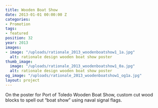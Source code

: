 ```yaml
---
title: Wooden Boat Show
date: 2013-01-01 00:00:00 Z
categories:
- Promotion
tags:
- featured
position: 32
year: 2013
images:
- image: "/uploads/rationale_2013_woodenboatshow1_1a.jpg"
  alt: rationale design wooden boat show poster
thumb_image:
  image: "/uploads/rationale_2013_woodenboatshow1_0a.jpg"
  alt: rationale design wooden boat show poster
og_image: "/uploads/rationale_2013_woodenboatshow1_og1a.jpg"
layout: project
---
```


On the poster for Port of Toledo Wooden Boat Show, custom cut wood blocks to spell out “boat show” using naval signal flags.